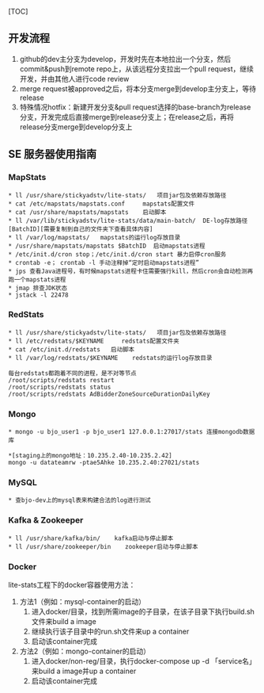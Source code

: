 [TOC]



## 开发流程

1. github的dev主分支为develop，开发时先在本地拉出一个分支，然后commit&push到remote repo上，从该远程分支拉出一个pull request，继续开发，并由其他人进行code review
2. merge request被approved之后，将本分支merge到develop主分支上，等待release
3. 特殊情况hotfix：新建开发分支&pull request选择的base-branch为release分支，开发完成后直接merge到release分支上；在release之后，再将release分支merge到develop分支上

## SE 服务器使用指南

### MapStats

```
* ll /usr/share/stickyadstv/lite-stats/   项目jar包及依赖存放路径
* cat /etc/mapstats/mapstats.conf     mapstats配置文件
* cat /usr/share/mapstats/mapstats    启动脚本
* ll /var/lib/stickyadstv/lite-stats/data/main-batch/  DE-log存放路径 [BatchID][需要复制到自己的文件夹下查看具体内容]
* ll /var/log/mapstats/   mapstats的运行log存放目录
* /usr/share/mapstats/mapstats $BatchID  启动mapstats进程
* /etc/init.d/cron stop；/etc/init.d/cron start 暴力启停cron服务
* crontab -e； crontab -l 手动注释掉“定时启动mapstats进程”
* jps 查看Java进程号，有时候mapstats进程卡住需要强行kill，然后cron会自动检测再跑一个mapstats进程
* jmap 排查JDK状态
* jstack -l 22478 
```

### RedStats

```
* ll /usr/share/stickyadstv/lite-stats/   项目jar包及依赖存放路径
* ll /etc/redstats/$KEYNAME     redstats配置文件夹
* cat /etc/init.d/redstats   启动脚本
* ll /var/log/redstats/$KEYNAME    redstats的运行log存放目录

每台redstats都跑着不同的进程，是不对等节点
/root/scripts/redstats restart
/root/scripts/redstats status
/root/scripts/redstats AdBidderZoneSourceDurationDailyKey

```

### Mongo

```
* mongo -u bjo_user1 -p bjo_user1 127.0.0.1:27017/stats 连接mongodb数据库

*[staging上的mongo地址：10.235.2.40-10.235.2.42]
mongo -u datateamrw -ptae5Ahke 10.235.2.40:27021/stats
```

### MySQL

```
* 查bjo-dev上的mysql表来构建合法的log进行测试
```

### Kafka & Zookeeper

```
* ll /usr/share/kafka/bin/    kafka启动与停止脚本
* ll /usr/share/zookeeper/bin    zookeeper启动与停止脚本
```

### Docker

lite-stats工程下的docker容器使用方法：

1. 方法1（例如：mysql-container的启动）
   1. 进入docker/目录，找到所需image的子目录，在该子目录下执行build.sh文件来build a image
   2. 继续执行该子目录中的run.sh文件来up a container
   3. 启动该container完成
2. 方法2（例如：mongo-container的启动）
   1. 进入docker/non-reg/目录，执行docker-compose up -d 「service名」来build a image并up a container
   2. 启动该container完成

